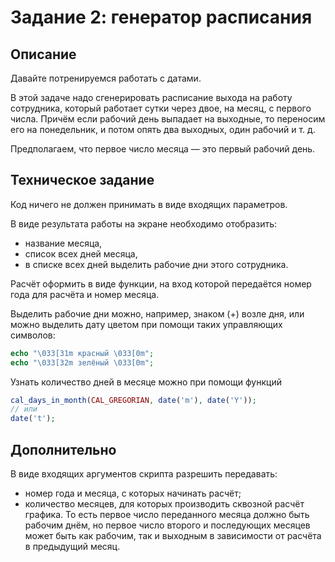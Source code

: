 # Задание 2: генератор расписания

## Описание
Давайте потренируемся работать с датами. 

В этой задаче надо сгенерировать расписание выхода на работу сотрудника, который работает сутки через двое, на месяц, с первого числа. Причём если рабочий день выпадает на выходные, то переносим его на понедельник, и потом опять два выходных, один рабочий и т. д.  

Предполагаем, что первое число месяца — это первый рабочий день. 

## Техническое задание
Код ничего не должен принимать в виде входящих параметров. 

В виде результата работы на экране необходимо отобразить:
* название месяца,
* список всех дней месяца,
* в списке всех дней выделить рабочие дни этого сотрудника.

Расчёт оформить в виде функции, на вход которой передаётся номер года для расчёта и номер месяца.

Выделить рабочие дни можно, например, знаком (+) возле дня, или можно выделить дату цветом
при помощи таких управляющих символов:
```php
echo "\033[31m красный \033[0m";
echo "\033[32m зелёный \033[0m";
```

Узнать количество дней в месяце можно при помощи функций 
```php
cal_days_in_month(CAL_GREGORIAN, date('m'), date('Y'));
// или
date('t');
```

## Дополнительно 
В виде входящих аргументов скрипта разрешить передавать:
* номер года и месяца, с которых начинать расчёт;
* количество месяцев, для которых производить сквозной расчёт графика. 
То есть первое число переданного месяца должно быть рабочим днём, но первое число второго и последующих месяцев
может быть как рабочим, так и выходным в зависимости от расчёта в предыдущий месяц.   





